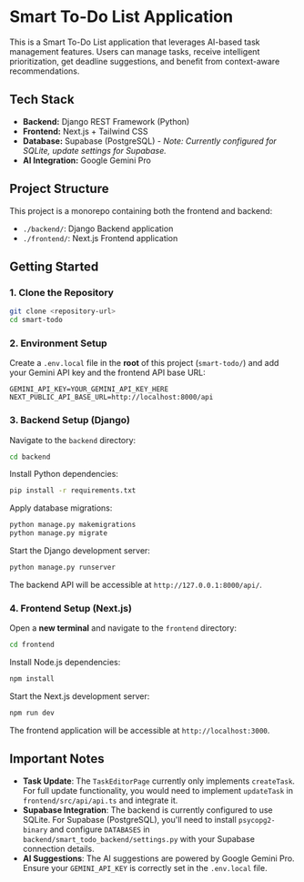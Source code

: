 # Smart To-Do List Application

This is a Smart To-Do List application that leverages AI-based task management features. Users can manage tasks, receive intelligent prioritization, get deadline suggestions, and benefit from context-aware recommendations.

## Tech Stack

*   **Backend:** Django REST Framework (Python)
*   **Frontend:** Next.js + Tailwind CSS
*   **Database:** Supabase (PostgreSQL) - *Note: Currently configured for SQLite, update settings for Supabase.*
*   **AI Integration:** Google Gemini Pro

## Project Structure

This project is a monorepo containing both the frontend and backend:

*   `./backend/`: Django Backend application
*   `./frontend/`: Next.js Frontend application

## Getting Started

### 1. Clone the Repository

```bash
git clone <repository-url>
cd smart-todo
```

### 2. Environment Setup

Create a `.env.local` file in the **root** of this project (`smart-todo/`) and add your Gemini API key and the frontend API base URL:

```
GEMINI_API_KEY=YOUR_GEMINI_API_KEY_HERE
NEXT_PUBLIC_API_BASE_URL=http://localhost:8000/api
```

### 3. Backend Setup (Django)

Navigate to the `backend` directory:

```bash
cd backend
```

Install Python dependencies:

```bash
pip install -r requirements.txt
```

Apply database migrations:

```bash
python manage.py makemigrations
python manage.py migrate
```

Start the Django development server:

```bash
python manage.py runserver
```

The backend API will be accessible at `http://127.0.0.1:8000/api/`.

### 4. Frontend Setup (Next.js)

Open a **new terminal** and navigate to the `frontend` directory:

```bash
cd frontend
```

Install Node.js dependencies:

```bash
npm install
```

Start the Next.js development server:

```bash
npm run dev
```

The frontend application will be accessible at `http://localhost:3000`.

## Important Notes

*   **Task Update**: The `TaskEditorPage` currently only implements `createTask`. For full update functionality, you would need to implement `updateTask` in `frontend/src/api/api.ts` and integrate it.
*   **Supabase Integration**: The backend is currently configured to use SQLite. For Supabase (PostgreSQL), you'll need to install `psycopg2-binary` and configure `DATABASES` in `backend/smart_todo_backend/settings.py` with your Supabase connection details.
*   **AI Suggestions**: The AI suggestions are powered by Google Gemini Pro. Ensure your `GEMINI_API_KEY` is correctly set in the `.env.local` file.
